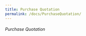 ```yaml
---
title: Purchase Quotation
permalink: /docs/PurchaseQuotation/
---
```




###### Purchase Quotation

